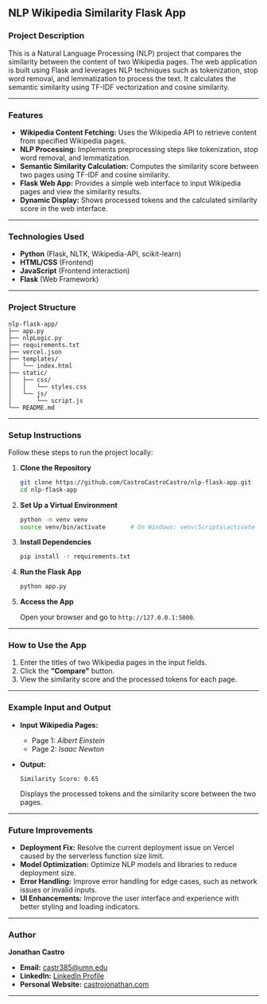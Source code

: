 ## **NLP Wikipedia Similarity Flask App**

### **Project Description**

This is a Natural Language Processing (NLP) project that compares the similarity between the content of two Wikipedia pages. The web application is built using Flask and leverages NLP techniques such as tokenization, stop word removal, and lemmatization to process the text. It calculates the semantic similarity using TF-IDF vectorization and cosine similarity.

---

### **Features**

- **Wikipedia Content Fetching:** Uses the Wikipedia API to retrieve content from specified Wikipedia pages.
- **NLP Processing:** Implements preprocessing steps like tokenization, stop word removal, and lemmatization.
- **Semantic Similarity Calculation:** Computes the similarity score between two pages using TF-IDF and cosine similarity.
- **Flask Web App:** Provides a simple web interface to input Wikipedia pages and view the similarity results.
- **Dynamic Display:** Shows processed tokens and the calculated similarity score in the web interface.

---

### **Technologies Used**

- **Python** (Flask, NLTK, Wikipedia-API, scikit-learn)
- **HTML/CSS** (Frontend)
- **JavaScript** (Frontend interaction)
- **Flask** (Web Framework)

---

### **Project Structure**

```
nlp-flask-app/
├── app.py
├── nlpLogic.py
├── requirements.txt
├── vercel.json
├── templates/
│   └── index.html
├── static/
│   ├── css/
│   │   └── styles.css
│   └── js/
│       └── script.js
└── README.md
```

---

### **Setup Instructions**

Follow these steps to run the project locally:

1. **Clone the Repository**

   ```bash
   git clone https://github.com/CastroCastroCastro/nlp-flask-app.git
   cd nlp-flask-app
   ```

2. **Set Up a Virtual Environment**

   ```bash
   python -m venv venv
   source venv/bin/activate       # On Windows: venv\Scripts\activate
   ```

3. **Install Dependencies**

   ```bash
   pip install -r requirements.txt
   ```

4. **Run the Flask App**

   ```bash
   python app.py
   ```

5. **Access the App**

   Open your browser and go to `http://127.0.0.1:5000`.

---

### **How to Use the App**

1. Enter the titles of two Wikipedia pages in the input fields.
2. Click the **"Compare"** button.
3. View the similarity score and the processed tokens for each page.

---

### **Example Input and Output**

- **Input Wikipedia Pages:**
  - Page 1: *Albert Einstein*
  - Page 2: *Isaac Newton*

- **Output:**
  ```
  Similarity Score: 0.65
  ```

  Displays the processed tokens and the similarity score between the two pages.

---

### **Future Improvements**

- **Deployment Fix:** Resolve the current deployment issue on Vercel caused by the serverless function size limit.
- **Model Optimization:** Optimize NLP models and libraries to reduce deployment size.
- **Error Handling:** Improve error handling for edge cases, such as network issues or invalid inputs.
- **UI Enhancements:** Improve the user interface and experience with better styling and loading indicators.

---

### **Author**

**Jonathan Castro**

- **Email:** [castr385@umn.edu](mailto:castr385@umn.edu)
- **LinkedIn:** [LinkedIn Profile](https://www.linkedin.com/in/jonathancastro-/)
- **Personal Website:** [castrojonathan.com](https://castrojonathan.com)

---
